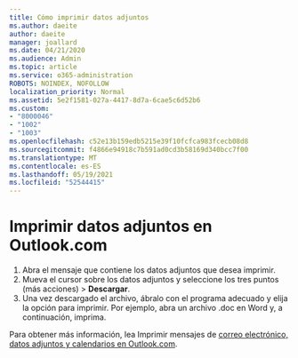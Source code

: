```yaml
---
title: Cómo imprimir datos adjuntos
ms.author: daeite
author: daeite
manager: joallard
ms.date: 04/21/2020
ms.audience: Admin
ms.topic: article
ms.service: o365-administration
ROBOTS: NOINDEX, NOFOLLOW
localization_priority: Normal
ms.assetid: 5e2f1581-027a-4417-8d7a-6cae5c6d52b6
ms.custom:
- "8000046"
- "1002"
- "1003"
ms.openlocfilehash: c52e13b159edb5215e39f10fcfca983fcecb08d8
ms.sourcegitcommit: f4866e94918c7b591ad0cd3b58169d340bcc7f00
ms.translationtype: MT
ms.contentlocale: es-ES
ms.lasthandoff: 05/19/2021
ms.locfileid: "52544415"
---
```

# <a name="print-an-attachment-in-outlookcom"></a>Imprimir datos adjuntos en Outlook.com

1. Abra el mensaje que contiene los datos adjuntos que desea imprimir.
2. Mueva el cursor sobre los datos adjuntos y seleccione los tres puntos (más acciones) > **Descargar**.
3. Una vez descargado el archivo, ábralo con el programa adecuado y elija la opción para imprimir. Por ejemplo, abra un archivo .doc en Word y, a continuación, imprima.

Para obtener más información, lea Imprimir mensajes de [correo electrónico, datos adjuntos y calendarios en Outlook.com](https://support.office.com/article/c835b8e5-b310-4cab-ac15-b6eb95149855?wt.mc_id=Office_Outlook_com_Alchemy).